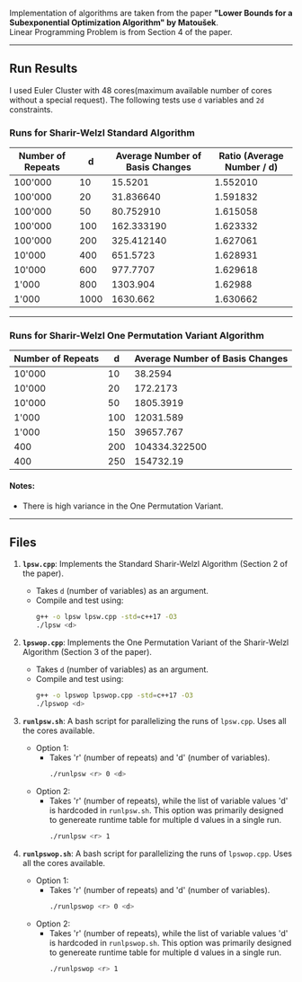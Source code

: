 Implementation of algorithms are taken from the paper **"Lower Bounds for a Subexponential Optimization Algorithm" by Matoušek**.  
Linear Programming Problem is from Section 4 of the paper.

---

## Run Results

I used Euler Cluster with 48 cores(maximum available number of cores without a special request).
The following tests use `d` variables and `2d` constraints.  

### Runs for **Sharir-Welzl Standard Algorithm**

| **Number of Repeats** | **d**   | **Average Number of Basis Changes** | **Ratio (Average Number / d)** |
|---------------------|---------|-------------------------------------|--------------------------------|
| 100'000              | 10      | 15.5201                             | 1.552010                        |
| 100'000              | 20      | 31.836640                             | 1.591832                       |
| 100'000              | 50      | 80.752910                             | 1.615058                       |
| 100'000              | 100     | 162.333190                            | 1.623332                       |
| 100'000              | 200     | 325.412140                            | 1.627061                       |
| 10'000              | 400     | 651.5723                            | 1.628931                       |
| 10'000              | 600     | 977.7707                            | 1.629618                       |
| 1'000               | 800     | 1303.904                            | 1.62988                        |
| 1'000               | 1000    | 1630.662                            | 1.630662                       |


---

### Runs for **Sharir-Welzl One Permutation Variant Algorithm**

| **Number of Repeats** | **d**   | **Average Number of Basis Changes** |
|---------------------|---------|-------------------------------------|
| 10'000               | 10      | 38.2594                              |
| 10'000               | 20      | 172.2173                            |
| 10'000               | 50      | 1805.3919                            |
| 1'000               | 100     | 12031.589                           |
| 1'000                 | 150     | 39657.767                           |
| 400                 | 200     | 104334.322500                          |
| 400                 | 250     | 154732.19                        |

#### Notes:
  
- There is high variance in the One Permutation Variant.

---


## Files

1. **`lpsw.cpp`**: Implements the Standard Sharir-Welzl Algorithm (Section 2 of the paper).
   - Takes `d` (number of variables) as an argument.
   - Compile and test using:
     ```bash
     g++ -o lpsw lpsw.cpp -std=c++17 -O3
     ./lpsw <d>
     ```

2. **`lpswop.cpp`**: Implements the One Permutation Variant of the Sharir-Welzl Algorithm (Section 3 of the paper).
   - Takes `d` (number of variables) as an argument.
   - Compile and test using:
     ```bash
     g++ -o lpswop lpswop.cpp -std=c++17 -O3
     ./lpswop <d>
     ```

3. **`runlpsw.sh`**: A bash script for parallelizing the runs of `lpsw.cpp`. Uses all the cores available.
   - Option 1:
       - Takes 'r' (number of repeats) and 'd' (number of variables).
         ```bash
         ./runlpsw <r> 0 <d>
         ```
   - Option 2:
       - Takes 'r' (number of repeats), while the list of variable values 'd' is hardcoded in `runlpsw.sh`. This option was primarily designed to genereate runtime table for multiple d values in a single run.
         ```bash
         ./runlpsw <r> 1
         ```
      
4. **`runlpswop.sh`**: A bash script for parallelizing the runs of `lpswop.cpp`. Uses all the cores available.
   - Option 1:
       - Takes 'r' (number of repeats) and 'd' (number of variables).
         ```bash
         ./runlpswop <r> 0 <d>
         ```
   - Option 2:
       - Takes 'r' (number of repeats), while the list of variable values 'd' is hardcoded in `runlpswop.sh`. This option was primarily designed to genereate runtime table for multiple d values in a single run.
         ```bash
         ./runlpswop <r> 1
         ```


